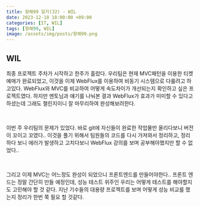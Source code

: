 ```yaml
---
title: 항해99 일지(32) - WIL
date: 2023-12-10 18:00:00 +09:00
categories: [IT, WIL]
tags: [항해99, WIL]
image: /assets/img/posts/항해99.png
---
```


## WIL
최종 프로젝트 주차가 시작하고 한주가 흘렀다. 우리팀은 현재 MVC패턴을 이용한 티켓 예매가 완료되었고, 이것을 이제 WebFlux를 이용하여 비동기 시스템으로 다룰려고 하고있다.
WebFlux와 MVC를 비교하여 어떻게 속도차이가 개선되는지 확인하고 싶은 프로젝트였다.    하지만 멘토님과 얘기를 나눠본 결과 WebFlux가 효과가 미미할 수 있다고 하셨는데 그래도 챌린지이니 잘 마무리하여 완성해보려한다.

<br/>

이번 주 우리팀의 문제가 있었다. 바로 git에 자신들이 완료한 작업물만 올리다보니 버전이 꼬이고 꼬였다.. 이것을 풀기 위해서 팀원들의 코드를 다시 가져와서 정리하고, 정리하다 보니 에러가 발생하고 고치다보니 WebFlux 강의를 보며 공부해야했지만 할 수 없었다..

<br/>

그리고 이제 MVC는 어느정도 완성이 되었으니 프론트엔드를 만들어야한다.. 프론트 엔드는 정말 간단히 만들 예정인데, 성능 테스트 위주인 우리는 어떻게 테스트를 해야할지도 고민해야 할  것 같다. 지난 기수들의 대용량 프로젝트를 보며 어떻게 성능 비교를 했는지 정리가 한번 쭉 필요 할 것같다.


